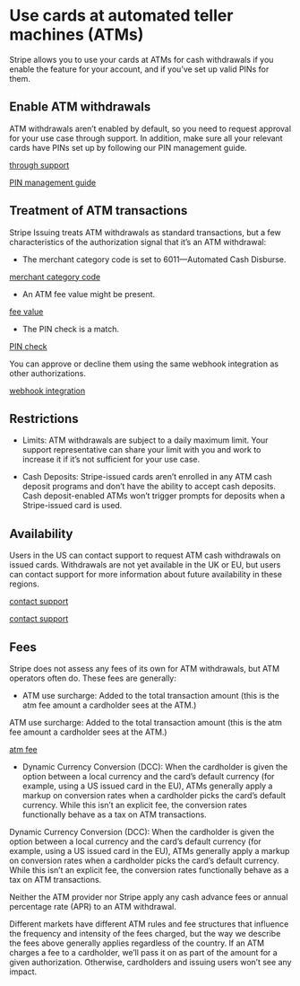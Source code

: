 # Use cards at automated teller machines (ATMs)

Stripe allows you to use your cards at ATMs for cash withdrawals if you enable the feature for your account, and if you’ve set up valid PINs for them.

## Enable ATM withdrawals

ATM withdrawals aren’t enabled by default, so you need to request approval for your use case through support. In addition, make sure all your relevant cards have PINs set up by following our PIN management guide.

[through support](https://support.stripe.com/?contact=true)

[PIN management guide](/issuing/cards/pin-management)

## Treatment of ATM transactions

Stripe Issuing treats ATM withdrawals as standard transactions, but a few characteristics of the authorization signal that it’s an ATM withdrawal:

- The merchant category code is set to 6011—Automated Cash Disburse.

[merchant category code](/api/issuing/authorizations/object#issuing_authorization_object-merchant_data-category_code)

- An ATM fee value might be present.

[fee value](/api/issuing/authorizations/object#issuing_authorization_object-amount_details-atm_fee)

- The PIN check is a match.

[PIN check](/api/issuing/authorizations/object#issuing_authorization_object-verification_data-pin_check)

You can approve or decline them using the same webhook integration as other authorizations.

[webhook integration](/issuing/controls/real-time-authorizations)

## Restrictions

- Limits: ATM withdrawals are subject to a daily maximum limit. Your support representative can share your limit with you and work to increase it if it’s not sufficient for your use case.

- Cash Deposits: Stripe-issued cards aren’t enrolled in any ATM cash deposit programs and don’t have the ability to accept cash deposits. Cash deposit-enabled ATMs won’t trigger prompts for deposits when a Stripe-issued card is used.

## Availability

Users in the US can contact support to request ATM cash withdrawals on issued cards. Withdrawals are not yet available in the UK or EU, but users can contact support for more information about future availability in these regions.

[contact support](https://support.stripe.com/?contact=true)

[contact support](https://support.stripe.com/?contact=true)

## Fees

Stripe does not assess any fees of its own for ATM withdrawals, but ATM operators often do. These fees are generally:

- ATM use surcharge: Added to the total transaction amount (this is the atm fee amount a cardholder sees at the ATM.)

ATM use surcharge: Added to the total transaction amount (this is the atm fee amount a cardholder sees at the ATM.)

[atm fee](/api/issuing/authorizations/object#issuing_authorization_object-amount_details-atm_fee)

- Dynamic Currency Conversion (DCC): When the cardholder is given the option between a local currency and the card’s default currency (for example, using a US issued card in the EU), ATMs generally apply a markup on conversion rates when a cardholder picks the card’s default currency. While this isn’t an explicit fee, the conversion rates functionally behave as a tax on ATM transactions.

Dynamic Currency Conversion (DCC): When the cardholder is given the option between a local currency and the card’s default currency (for example, using a US issued card in the EU), ATMs generally apply a markup on conversion rates when a cardholder picks the card’s default currency. While this isn’t an explicit fee, the conversion rates functionally behave as a tax on ATM transactions.

Neither the ATM provider nor Stripe apply any cash advance fees or annual percentage rate (APR) to an ATM withdrawal.

Different markets have different ATM rules and fee structures that influence the frequency and intensity of the fees charged, but the way we describe the fees above generally applies regardless of the country. If an ATM charges a fee to a cardholder, we’ll pass it on as part of the amount for a given authorization. Otherwise, cardholders and issuing users won’t see any impact.
